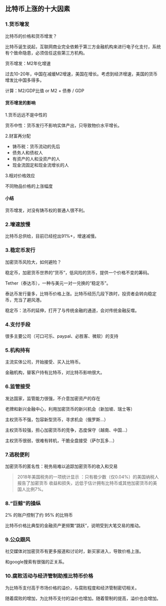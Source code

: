 ## 比特币上涨的十大因素

### 1.货币增发

比特币的价格和货币增发？

比特币诞生说起，互联网商业完全依赖于第三方金融机构来进行电子化支付，系统有个致命隐患，必须信任这些第三方机构。

货币增发：M2年化增速

过去10-20年，中国在减缓M2增速，美国在增长。考虑到经济增速，美国的货币增发比中国多得多。

计算：M2/GDP比值 or M2 + 债券 / GDP

#### 货币增发的影响

1.货币远远不是中性的

货币中性：货币发行不影响实体产出，只导致物价水平增长。

2.财富再分配

- 铸币税：货币流动的先后
- 债务人和债权人
- 有资产的人和没资产的人
- 现金流固定和现金流增长的人

3.相对价格效应

不同物品价格的上涨幅度

#### 小结

货币增发，对没有铸币权的普通人很不利。

### 2.增速放慢

比特币总供给，目前已经挖出91%+，增速减慢。

### 3.稳定币发行

加密货币风险大，如何避险？

稳定币，加密货币世界的“货币”，低风险的货币，提供一个价格不变的筹码。

Tether（泰达币），一种与美元一对一兑换的“稳定币”。

泰达币发行量多，比特币价格上涨。比特币经历几段下跌时，投资者会转向稳定币，充当了避风港。

稳定币：法币的延伸，打开了与传统金融的通道，会对传统金融反噬。

### 4.支付手段

很多主要公司（可口可乐、paypal、必胜客、微软）的支持

### 5.机构持有

主流实体公司，开始接受、买入比特币。

金融机构，替客户持有比特币，对比特币影响很大。

### 6.监管接受

发达国家，监管能力很强，不介意加密资产的存在

老牌和新兴金融中心，利用加密货币的新兴机会（新加坡、瑞士等）

主权货币不强，包容新型货币，寻求机会（俄罗斯...）

主权货币较强，担心加密货币的竞争，态度保守（越南、中国...） 

主权货币很弱，很难有转机，干脆全盘接受（萨尔瓦多...）

### 7.逃税便利

加密货币的匿名性：税务局难以追踪加密货币的收入和交易

> 2018年美国税务的一项统计显示 ：只有极少数（仅0.04%）的美国纳税人报告了加密货币 收益和损失，远低于估计拥有比特币或其他加密货币的美国人比例7%。

### 8.“巨鲸”的操纵

2% 的账户控制了约 95% 的比特币

比特币价格比典型的金融资产更频繁“跳跃”，说明受到大笔交易的推动。

### 9.公众跟风

社交媒体对加密货币有更多报道和讨论时，新买家进入，导致价格上涨。

和google搜索有很强的正关系。

### 10.腐败活动与经济管制助推比特币价格

为比特币支付高于市场价格的溢价，与腐败程度和经济管制密切相关。

随着腐败的增加，为比特币支付的溢价也增加。随着管制的提高，溢价也会增加。
